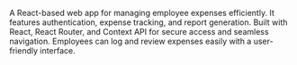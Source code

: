 A React-based web app for managing employee expenses efficiently. It features authentication, expense tracking, and report generation. Built with React, React Router, and Context API for secure access and seamless navigation. Employees can log and review expenses easily with a user-friendly interface. 
